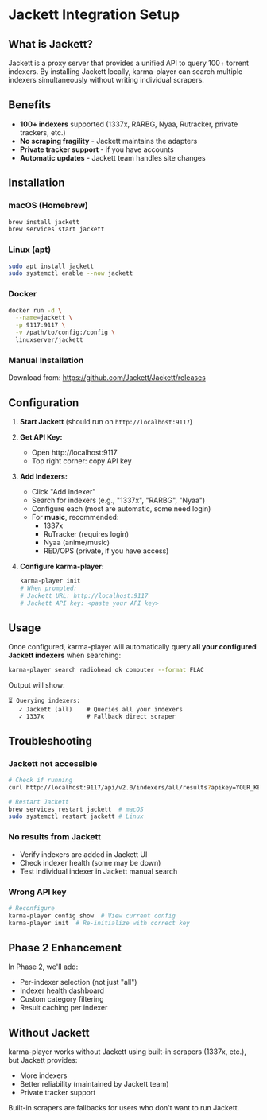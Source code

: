 # Jackett Integration Setup

## What is Jackett?

Jackett is a proxy server that provides a unified API to query 100+ torrent indexers. By installing Jackett locally, karma-player can search multiple indexers simultaneously without writing individual scrapers.

## Benefits

- **100+ indexers** supported (1337x, RARBG, Nyaa, Rutracker, private trackers, etc.)
- **No scraping fragility** - Jackett maintains the adapters
- **Private tracker support** - if you have accounts
- **Automatic updates** - Jackett team handles site changes

## Installation

### macOS (Homebrew)
```bash
brew install jackett
brew services start jackett
```

### Linux (apt)
```bash
sudo apt install jackett
sudo systemctl enable --now jackett
```

### Docker
```bash
docker run -d \
  --name=jackett \
  -p 9117:9117 \
  -v /path/to/config:/config \
  linuxserver/jackett
```

### Manual Installation
Download from: https://github.com/Jackett/Jackett/releases

## Configuration

1. **Start Jackett** (should run on `http://localhost:9117`)

2. **Get API Key:**
   - Open http://localhost:9117
   - Top right corner: copy API key

3. **Add Indexers:**
   - Click "Add indexer"
   - Search for indexers (e.g., "1337x", "RARBG", "Nyaa")
   - Configure each (most are automatic, some need login)
   - For **music**, recommended:
     * 1337x
     * RuTracker (requires login)
     * Nyaa (anime/music)
     * RED/OPS (private, if you have access)

4. **Configure karma-player:**
   ```bash
   karma-player init
   # When prompted:
   # Jackett URL: http://localhost:9117
   # Jackett API key: <paste your API key>
   ```

## Usage

Once configured, karma-player will automatically query **all your configured Jackett indexers** when searching:

```bash
karma-player search radiohead ok computer --format FLAC
```

Output will show:
```
⏳ Querying indexers:
   ✓ Jackett (all)    # Queries all your indexers
   ✓ 1337x            # Fallback direct scraper
```

## Troubleshooting

### Jackett not accessible
```bash
# Check if running
curl http://localhost:9117/api/v2.0/indexers/all/results?apikey=YOUR_KEY&q=test

# Restart Jackett
brew services restart jackett  # macOS
sudo systemctl restart jackett # Linux
```

### No results from Jackett
- Verify indexers are added in Jackett UI
- Check indexer health (some may be down)
- Test individual indexer in Jackett manual search

### Wrong API key
```bash
# Reconfigure
karma-player config show  # View current config
karma-player init  # Re-initialize with correct key
```

## Phase 2 Enhancement

In Phase 2, we'll add:
- Per-indexer selection (not just "all")
- Indexer health dashboard
- Custom category filtering
- Result caching per indexer

## Without Jackett

karma-player works without Jackett using built-in scrapers (1337x, etc.), but Jackett provides:
- More indexers
- Better reliability (maintained by Jackett team)
- Private tracker support

Built-in scrapers are fallbacks for users who don't want to run Jackett.
